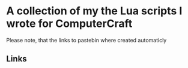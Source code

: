 # A collection of my the Lua scripts I wrote for ComputerCraft
Please note, that the links to pastebin where created automaticly
## Links






